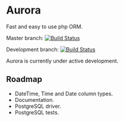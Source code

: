 Aurora
======

Fast and easy to use php ORM.

Master branch: [![Build Status](https://travis-ci.org/mvader/Aurora.png?branch=master)](https://travis-ci.org/mvader/Aurora) 

Development branch: [![Build Status](https://travis-ci.org/mvader/Aurora.png?branch=development)](https://travis-ci.org/mvader/Aurora)

Aurora is currently under active development.

Roadmap
-------
* DateTime, Time and Date column types.
* Documentation.
* PostgreSQL driver.
* PostgreSQL tests.
